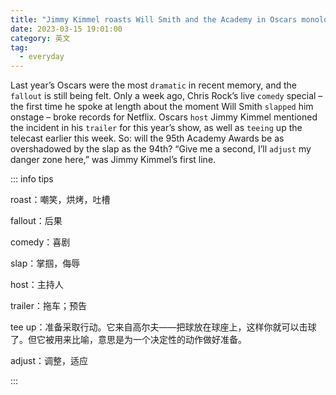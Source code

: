 ```yaml
---
title: "Jimmy Kimmel roasts Will Smith and the Academy in Oscars monologue"
date: 2023-03-15 19:01:00
category: 英文
tag:
  - everyday
---
```


Last year’s Oscars were the most `dramatic` in recent memory, and the `fallout` is still being felt. Only a week ago, Chris Rock’s live `comedy` special – the first time he spoke at length about the moment Will Smith `slapped` him onstage – broke records for Netflix. Oscars `host` Jimmy Kimmel mentioned the incident in his `trailer` for this year’s show, as well as `teeing` up the telecast earlier this week. So: will the 95th Academy Awards be as overshadowed by the slap as the 94th? “Give me a second, I’ll `adjust` my danger zone here,” was Jimmy Kimmel’s first line.

::: info tips

roast：嘲笑，烘烤，吐槽

fallout：后果

comedy：喜剧

slap：掌掴，侮辱

host：主持人

trailer：拖车；预告

tee up：准备采取行动。它来自高尔夫——把球放在球座上，这样你就可以击球了。但它被用来比喻，意思是为一个决定性的动作做好准备。

adjust：调整，适应

:::
